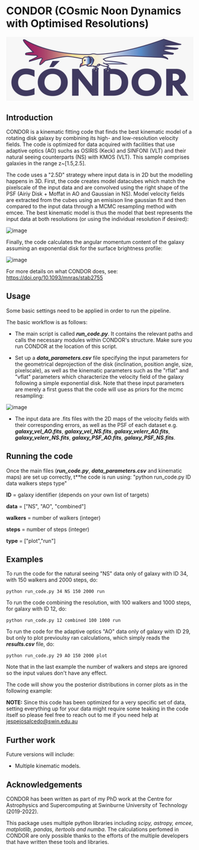 # CONDOR (COsmic Noon Dynamics with Optimised Resolutions)

![logo](logo.jpeg)

Introduction
------------

CONDOR is a kinematic fitting code that finds the best kinematic model of a rotating disk galaxy by combining its high- and low-resolution velocity fields. The code is optimized for data acquired with facilities that use adaptive optics (AO) suchs as OSIRIS (Keck) and SINFONI (VLT) and their natural seeing counterparts (NS) with KMOS (VLT). This sample comprises galaxies in the range z~[1.5,2.5].

The code uses a "2.5D" strategy where input data is in 2D but the modelling happens in 3D. First, the code creates model datacubes which match the pixelscale of the input data and are convolved using the right shape of the PSF (Airiy Disk + Moffat in AO and Gaussian in NS). Model velocity fields are extracted from the cubes using an emisison line gaussian fit and then compared to the input data through a MCMC resampling method with emcee. The best kinematic model is thus the model that best represents the input data at both resolutions (or using the individual resolution if desired):

![image](https://user-images.githubusercontent.com/14315715/149685240-cfedff11-254e-4f5e-8bd3-71a6df31d28f.png)


Finally, the code calculates the angular momentum content of the galaxy assuming an exponential disk for the surface brightness profile:

![image](https://user-images.githubusercontent.com/14315715/149685218-671363ff-1dff-4399-b25e-b689519ced35.png)


For more details on what CONDOR does, see: https://doi.org/10.1093/mnras/stab2755


Usage
-----

Some basic settings need to be applied in order to run the pipeline.

The basic workflow is as follows:

- The main script is called **_run_code.py_**. It contains the relevant paths and calls the necessary modules within CONDOR's structure. Make sure you run CONDOR at the location of this script.

- Set up a _**data_parameters.csv**_ file specifying the input parameters for the geometrical deprojection of the disk (inclination, position angle, size, pixelscale), as well as the kinematic parameters such as the "rflat" and "vflat" parameters which characterize the velocity field of the galaxy following a simple exponential disk. Note that these input parameters are merely a first guess that the code will use as priors for the mcmc resampling:

![image](https://user-images.githubusercontent.com/14315715/149685181-ef4fb779-8143-40e5-a000-60c0b26b9095.png)

- The input data are .fits files with the 2D maps of the velocity fields with their corresponding errors, as well as the PSF of each dataset e.g. _**galaxy_vel_AO.fits**_, _**galaxy_vel_NS.fits**_, _**galaxy_velerr_AO.fits**_, _**galaxy_velerr_NS.fits**_, _**galaxy_PSF_AO.fits**_, _**galaxy_PSF_NS.fits**_.

Running the code
--------

Once the main files (_**run_code.py**_, _**data_parameters.csv**_ and kinematic maps) are set up correctly, t**he code is run using: "python run_code.py ID data walkers steps type"

**ID** = galaxy identifier (depends on your own list of targets)

**data** = ["NS", "AO", "combined"]

**walkers** = number of walkers (integer)

**steps** = number of steps (integer)

**type** = ["plot","run"]

Examples
--------
To run the code for the natural seeing "NS" data only of galaxy with ID 34, with 150 walkers and 2000 steps, do:

    python run_code.py 34 NS 150 2000 run

To run the code combining the resolution, with 100 walkers and 1000 steps, for galaxy with ID 12, do:

    python run_code.py 12 combined 100 1000 run

To run the code for the adaptive optics "AO" data only of galaxy with ID 29, but only to plot previoulsy ran calculations, which simply reads the _**results.csv**_ file, do:

    python run_code.py 29 AO 150 2000 plot

Note that in the last example the number of walkers and steps are ignored so the input values don't have any effect. 

The code will show you the posterior distributions in corner plots as in the following example:



**NOTE:** Since this code has been optimized for a very specific set of data, setting everything up for your data might require some teaking in the code itself so please feel free to reach out to me if you  need help at jespejosalcedo@swin.edu.au

Further work
------------

Future versions will include:

- Multiple kinematic models.

Acknowledgements
---------------
CONDOR has been written as part of my PhD work at the Centre for Astrophysics and Supercomputing at
Swinburne University of Technology (2019-2022).

This package uses multiple python libraries including _scipy, astropy, emcee, matplotlib, pandas, itertools and numba_. The calculations perfomed in CONDOR are only possible thanks to the efforts of the multiple developers that have written these tools and libraries.
